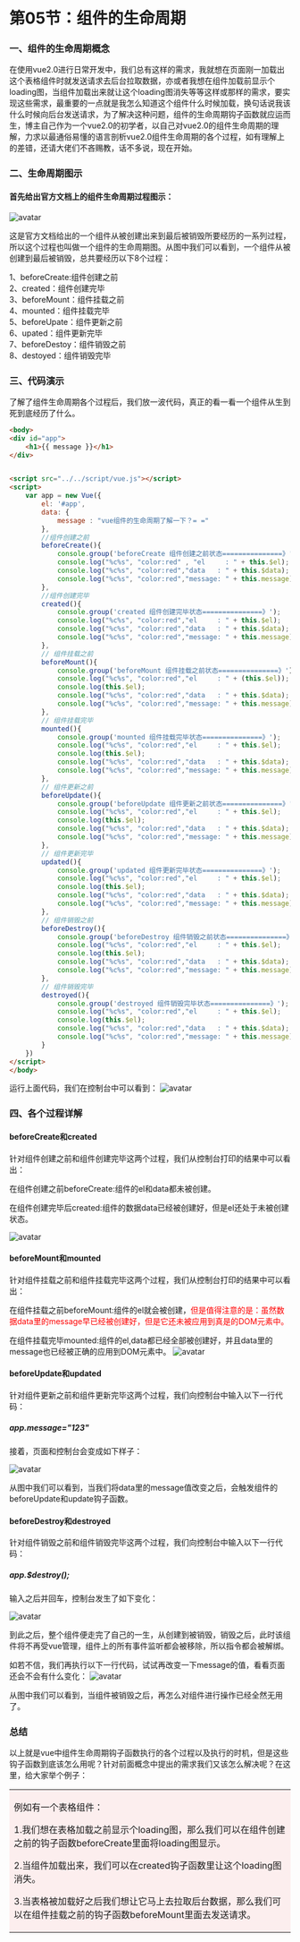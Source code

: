 # 第05节：组件的生命周期

### 一、组件的生命周期概念

在使用vue2.0进行日常开发中，我们总有这样的需求，我就想在页面刚一加载出这个表格组件时就发送请求去后台拉取数据，亦或者我想在组件加载前显示个loading图，当组件加载出来就让这个loading图消失等等这样或那样的需求，要实现这些需求，最重要的一点就是我怎么知道这个组件什么时候加载，换句话说我该什么时候向后台发送请求，为了解决这种问题，组件的生命周期钩子函数就应运而生，博主自己作为一个vue2.0的初学者，以自己对vue2.0的组件生命周期的理解，力求以最通俗易懂的语言剖析vue2.0组件生命周期的各个过程，如有理解上的差错，还请大佬们不吝赐教，话不多说，现在开始。

### 二、生命周期图示

#### 首先给出官方文档上的组件生命周期过程图示：

![avatar](../../images/vue官方组件生命周期函数图解.png) 

这是官方文档给出的一个组件从被创建出来到最后被销毁所要经历的一系列过程，所以这个过程也叫做一个组件的生命周期图。从图中我们可以看到，一个组件从被创建到最后被销毁，总共要经历以下8个过程：

1、beforeCreate:组件创建之前  
2、created：组件创建完毕  
3、beforeMount：组件挂载之前  
4、mounted：组件挂载完毕  
5、beforeUpate：组件更新之前  
6、upated：组件更新完毕  
7、beforeDestoy：组件销毁之前  
8、destoyed：组件销毁完毕  

### 三、代码演示

了解了组件生命周期各个过程后，我们放一波代码，真正的看一看一个组件从生到死到底经历了什么。

``` html
<body>
<div id="app">
    <h1>{{ message }}</h1>
</div>


<script src="../../script/vue.js"></script>
<script>
    var app = new Vue({
        el: '#app',
        data: {
            message : "vue组件的生命周期了解一下？= ="
        },
        //组件创建之前
        beforeCreate(){
            console.group('beforeCreate 组件创建之前状态===============》');
            console.log("%c%s", "color:red" , "el     : " + this.$el);
            console.log("%c%s", "color:red","data   : " + this.$data);
            console.log("%c%s", "color:red","message: " + this.message)
        },
        //组件创建完毕
        created(){
            console.group('created 组件创建完毕状态===============》');
            console.log("%c%s", "color:red","el     : " + this.$el);
            console.log("%c%s", "color:red","data   : " + this.$data);
            console.log("%c%s", "color:red","message: " + this.message);
        },
        // 组件挂载之前
        beforeMount(){
            console.group('beforeMount 组件挂载之前状态===============》');
            console.log("%c%s", "color:red","el     : " + (this.$el));
            console.log(this.$el);
            console.log("%c%s", "color:red","data   : " + this.$data);
            console.log("%c%s", "color:red","message: " + this.message);
        },
        // 组件挂载完毕
        mounted(){
            console.group('mounted 组件挂载完毕状态===============》');
            console.log("%c%s", "color:red","el     : " + this.$el);
            console.log(this.$el);
            console.log("%c%s", "color:red","data   : " + this.$data);
            console.log("%c%s", "color:red","message: " + this.message);
        },
        // 组件更新之前
        beforeUpdate(){
            console.group('beforeUpdate 组件更新之前状态===============》');
            console.log("%c%s", "color:red","el     : " + this.$el);
            console.log(this.$el);
            console.log("%c%s", "color:red","data   : " + this.$data);
            console.log("%c%s", "color:red","message: " + this.message);
        },
        // 组件更新完毕
        updated(){
            console.group('updated 组件更新完毕状态===============》');
            console.log("%c%s", "color:red","el     : " + this.$el);
            console.log(this.$el);
            console.log("%c%s", "color:red","data   : " + this.$data);
            console.log("%c%s", "color:red","message: " + this.message);
        },
        // 组件销毁之前
        beforeDestroy(){
            console.group('beforeDestroy 组件销毁之前状态===============》');
            console.log("%c%s", "color:red","el     : " + this.$el);
            console.log(this.$el);
            console.log("%c%s", "color:red","data   : " + this.$data);
            console.log("%c%s", "color:red","message: " + this.message);
        },
        // 组件销毁完毕
        destroyed(){
            console.group('destroyed 组件销毁完毕状态===============》');
            console.log("%c%s", "color:red","el     : " + this.$el);
            console.log(this.$el);
            console.log("%c%s", "color:red","data   : " + this.$data);
            console.log("%c%s", "color:red","message: " + this.message)
        }
    })
</script>
</body>
```
运行上面代码，我们在控制台中可以看到：
![avatar](../../images/后台图片.png) 

### 四、各个过程详解

#### beforeCreate和created

针对组件创建之前和组件创建完毕这两个过程，我们从控制台打印的结果中可以看出：

在组件创建之前beforeCreate:组件的el和data都未被创建。

在组件创建完毕后created:组件的数据data已经被创建好，但是el还处于未被创建状态。

![avatar](../../images/组件创建状态.png)

#### beforeMount和mounted

针对组件挂载之前和组件挂载完毕这两个过程，我们从控制台打印的结果中可以看出：

在组件挂载之前beforeMount:组件的el就会被创建，<label style="color:red">但是值得注意的是：虽然数据data里的message早已经被创建好，但是它还未被应用到真是的DOM元素中。</label>

在组件挂载完毕mounted:组件的el,data都已经全部被创建好，并且data里的message也已经被正确的应用到DOM元素中。
![avatar](../../images/组件挂载状态.png)

#### beforeUpdate和updated

针对组件更新之前和组件更新完毕这两个过程，我们向控制台中输入以下一行代码：

##### app.message="123"

接着，页面和控制台会变成如下样子：

![avatar](../../images/组件更新状态.png)

从图中我们可以看到，当我们将data里的message值改变之后，会触发组件的beforeUpdate和update钩子函数。

####  beforeDestroy和destroyed

针对组件销毁之前和组件销毁完毕这两个过程，我们向控制台中输入以下一行代码：

##### app.$destroy();

输入之后并回车，控制台发生了如下变化：

![avatar](../../images/组件销毁状态.png)

到此之后，整个组件便走完了自己的一生，从创建到被销毁，销毁之后，此时该组件将不再受vue管理，组件上的所有事件监听都会被移除，所以指令都会被解绑。

如若不信，我们再执行以下一行代码，试试再改变一下message的值，看看页面还会不会有什么变化：
![avatar](../../images/组件被销毁测试.png)

从图中我们可以看到，当组件被销毁之后，再怎么对组件进行操作已经全然无用了。

### 总结
以上就是vue中组件生命周期钩子函数执行的各个过程以及执行的时机，但是这些钩子函数到底该怎么用呢？针对前面概念中提出的需求我们又该怎么解决呢？在这里，给大家举个例子：

<table><tr><td bgcolor=#fceeee>

例如有一个表格组件：

1.我们想在表格加载之前显示个loading图，那么我们可以在组件创建之前的钩子函数beforeCreate里面将loading图显示。

2.当组件加载出来，我们可以在created钩子函数里让这个loading图消失。

3.当表格被加载好之后我们想让它马上去拉取后台数据，那么我们可以在组件挂载之前的钩子函数beforeMount里面去发送请求。
</td></tr></table>